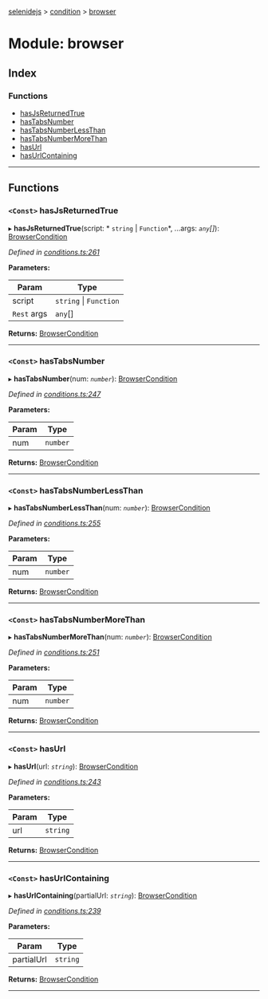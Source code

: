 [selenidejs](../README.md) > [condition](../modules/condition.md) > [browser](../modules/condition.browser.md)

# Module: browser

## Index

### Functions

* [hasJsReturnedTrue](condition.browser.md#hasjsreturnedtrue)
* [hasTabsNumber](condition.browser.md#hastabsnumber)
* [hasTabsNumberLessThan](condition.browser.md#hastabsnumberlessthan)
* [hasTabsNumberMoreThan](condition.browser.md#hastabsnumbermorethan)
* [hasUrl](condition.browser.md#hasurl)
* [hasUrlContaining](condition.browser.md#hasurlcontaining)

---

## Functions

<a id="hasjsreturnedtrue"></a>

### `<Const>` hasJsReturnedTrue

▸ **hasJsReturnedTrue**(script: * `string` &#124; `Function`*, ...args: *`any`[]*): [BrowserCondition](../#browsercondition)

*Defined in [conditions.ts:261](https://github.com/KnowledgeExpert/selenidejs/blob/master/lib/conditions.ts#L261)*

**Parameters:**

| Param | Type |
| ------ | ------ |
| script |  `string` &#124; `Function`|
| `Rest` args | `any`[] |

**Returns:** [BrowserCondition](../#browsercondition)

___
<a id="hastabsnumber"></a>

### `<Const>` hasTabsNumber

▸ **hasTabsNumber**(num: *`number`*): [BrowserCondition](../#browsercondition)

*Defined in [conditions.ts:247](https://github.com/KnowledgeExpert/selenidejs/blob/master/lib/conditions.ts#L247)*

**Parameters:**

| Param | Type |
| ------ | ------ |
| num | `number` |

**Returns:** [BrowserCondition](../#browsercondition)

___
<a id="hastabsnumberlessthan"></a>

### `<Const>` hasTabsNumberLessThan

▸ **hasTabsNumberLessThan**(num: *`number`*): [BrowserCondition](../#browsercondition)

*Defined in [conditions.ts:255](https://github.com/KnowledgeExpert/selenidejs/blob/master/lib/conditions.ts#L255)*

**Parameters:**

| Param | Type |
| ------ | ------ |
| num | `number` |

**Returns:** [BrowserCondition](../#browsercondition)

___
<a id="hastabsnumbermorethan"></a>

### `<Const>` hasTabsNumberMoreThan

▸ **hasTabsNumberMoreThan**(num: *`number`*): [BrowserCondition](../#browsercondition)

*Defined in [conditions.ts:251](https://github.com/KnowledgeExpert/selenidejs/blob/master/lib/conditions.ts#L251)*

**Parameters:**

| Param | Type |
| ------ | ------ |
| num | `number` |

**Returns:** [BrowserCondition](../#browsercondition)

___
<a id="hasurl"></a>

### `<Const>` hasUrl

▸ **hasUrl**(url: *`string`*): [BrowserCondition](../#browsercondition)

*Defined in [conditions.ts:243](https://github.com/KnowledgeExpert/selenidejs/blob/master/lib/conditions.ts#L243)*

**Parameters:**

| Param | Type |
| ------ | ------ |
| url | `string` |

**Returns:** [BrowserCondition](../#browsercondition)

___
<a id="hasurlcontaining"></a>

### `<Const>` hasUrlContaining

▸ **hasUrlContaining**(partialUrl: *`string`*): [BrowserCondition](../#browsercondition)

*Defined in [conditions.ts:239](https://github.com/KnowledgeExpert/selenidejs/blob/master/lib/conditions.ts#L239)*

**Parameters:**

| Param | Type |
| ------ | ------ |
| partialUrl | `string` |

**Returns:** [BrowserCondition](../#browsercondition)

___

